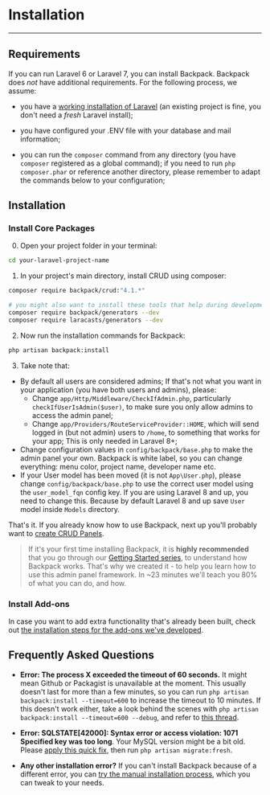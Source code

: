# Installation

---

<a name="requirements"></a>
## Requirements

If you can run Laravel 6 or Laravel 7, you can install Backpack. Backpack does _not_ have additional requirements. For the following process, we assume:

- you have a [working installation of Laravel](https://laravel.com/docs/7.x#installation) (an existing project is fine, you don't need a *fresh* Laravel install);

- you have configured your .ENV file with your database and mail information;

- you can run the ```composer``` command from any directory (you have ```composer``` registered as a global command); if you need to run ```php composer.phar``` or reference another directory, please remember to adapt the commands below to your configuration;

<a name="installation"></a>
## Installation

<a name="install-core-packages"></a>
### Install Core Packages

0) Open your project folder in your terminal:

```bash
cd your-laravel-project-name
```

1) In your project's main directory, install CRUD using composer:

``` bash
composer require backpack/crud:"4.1.*"

# you might also want to install these tools that help during development
composer require backpack/generators --dev
composer require laracasts/generators --dev
```

2) Now run the installation commands for Backpack:

``` bash
php artisan backpack:install
```

3) Take note that:
- By default all users are considered admins; If that's not what you want in your application (you have both users and admins), please:
    - Change ```app/Http/Middleware/CheckIfAdmin.php```, particularly ```checkIfUserIsAdmin($user)```, to make sure you only allow admins to access the admin panel;
    - Change ```app/Providers/RouteServiceProvider::HOME```, which will send logged in (but not admin) users to `/home`, to something that works for your app; This is only needed in Laravel 8+; 
- Change configuration values in ```config/backpack/base.php``` to make the admin panel your own. Backpack is white label, so you can change everything: menu color, project name, developer name etc.
- If your User model has been moved (it is not ```App\User.php```), please change ```config/backpack/base.php``` to use the correct user model using the ```user_model_fqn``` config key. If you are using Laravel 8 and up, you need to change this. Because by default Laravel 8 and up save ```User``` model inside ```Models``` directory.

That's it. If you already know how to use Backpack, next up you'll probably want to [create CRUD Panels](/docs/{{version}}/crud-tutorial#generate-files).

> If it's your first time installing Backpack, it is **highly recommended** that you go through our [Getting Started series](/docs/{{version}}/getting-started-basics), to understand how Backpack works. That's why we created it - to help you learn how to use this admin panel framework. In ~23 minutes we'll teach you 80% of what you can do, and how.


<a name="install-add-ons"></a>
### Install Add-ons

In case you want to add extra functionality that's already been built, check out [the installation steps for the add-ons we've developed](/docs/{{version}}/install-optionals).

<a name="frequently-asked-questions"></a>
## Frequently Asked Questions

- **Error: The process X exceeded the timeout of 60 seconds.** It might mean Github or Packagist is unavailable at the moment. This usually doesn't last for more than a few minutes, so you can run ```php artisan backpack:install --timeout=600``` to increase the timeout to 10 minutes. If this doesn't work either, take a look behind the scenes with ```php artisan backpack:install --timeout=600 --debug```, and refer to [this thread](https://github.com/Laravel-Backpack/Base/issues/217).

- **Error: SQLSTATE[42000]: Syntax error or access violation: 1071 Specified key was too long**. Your MySQL version might be a bit old. Please [apply this quick fix](https://laravel-news.com/laravel-5-4-key-too-long-error), then run ```php artisan migrate:fresh```.

- **Any other installation error?** If you can't install Backpack because of a different error, you can [try the manual installation process](/docs/{{version}}/crud-how-to#manually-install-backpack-crud), which you can tweak to your needs.
